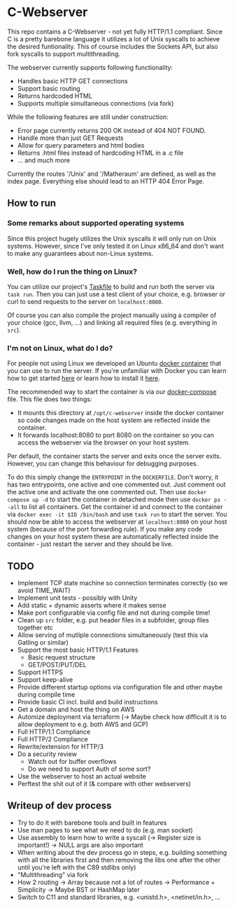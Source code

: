 # C-Webserver

This repo contains a C-Webserver - not yet fully HTTP/1.1 compliant.
Since C is a pretty barebone language it utilizes a lot of Unix syscalls to achieve
the desired funtionality. This of course includes the Sockets API, but also
fork syscalls to support multithreading.

The webserver currently supports following functionality:
- Handles basic HTTP GET connections
- Support basic routing
- Returns hardcoded HTML
- Supports multiple simultaneous connections (via fork)

While the following features are still under construction:
- Error page currently returns 200 OK instead of 404 NOT FOUND.
- Handle more than just GET Requests
- Allow for query parameters and html bodies
- Returns .html files instead of hardcoding HTML in a .c file
- ... and much more

Currently the routes '/Unix' and '/Matheraum' are defined, as well as the index page.
Everything else should lead to an HTTP 404 Error Page.

## How to run

### Some remarks about supported operating systems

Since this project hugely utilizes the Unix syscalls it will only run on Unix systems.
However, since I've only tested it on Linux x86_64 and don't want to make any guarantees about non-Linux systems.

### Well, how do I run the thing on Linux?

You can utilize our project's [Taskfile](https://taskfile.dev/) to build and run both the server via `task run`.
Then you can just use a test client of your choice, e.g. browser or curl to send requests to the server on `localhost:8080`.

Of course you can also compile the project manually using a compiler of your choice
(gcc, llvm, ...) and linking all required files (e.g. everything in `src`).

### I'm not on Linux, what do I do?

For people not using Linux we developed an Ubuntu [docker container](https://www.docker.com/resources/what-container/) that you
can use to run the server. If you're unfamiliar with Docker you can learn how to get started [here](https://docs.docker.com/get-started/) or learn
how to install it [here](https://docs.docker.com/engine/install/).

The recommended way to start the container is via our [docker-compose](https://docs.docker.com/compose/) file.
This file does two things:

- It mounts this directory at `/opt/c-webserver` inside the docker container so code changes made on the host system are reflected inside the container.
- It forwards localhost:8080 to port 8080 on the container so you can access the webserver via the browser on your host system.

Per default, the container starts the server and exits once the server exits.
However, you can change this behaviour for debugging purposes.

To do this simply change the `ENTRYPOINT` in the `DOCKERFILE`. Don't worry, it has two entrypoints,
one active and one commented out. Just comment out the active one and activate the one commented out.
Then use `docker compose up -d` to start the container in detached mode then use `docker ps --all` to list all containers.
Get the container id and connect to the container via `docker exec -it $ID /bin/bash` and use `task run` to start the server.
You should now be able to access the webserver at `localhost:8080` on your host system (because of the port forwarding rule).
If you make any code changes on your host system these are automatically reflected inside the container - just restart the server and they should be live.

## TODO

- Implement TCP state machine so connection terminates correctly (so we avoid TIME_WAIT)
- Implement unit tests - possibly with Unity
- Add static + dynamic asserts where it makes sense
- Make port configurable via config file and not during compile time!
- Clean up `src` folder, e.g. put header files in a subfolder, group files together etc
- Allow serving of mutliple connections simultaneously (test this via Gatling or similar)
- Support the most basic HTTP/1.1 Features
    - Basic request structure
    - GET/POST/PUT/DEL
- Support HTTPS
- Support keep-alive
- Provide different startup options via configuration file and other maybe during compile time
- Provide basic CI incl. build and build instructions
- Get a domain and host the thing on AWS
- Automize deployment via terraform (-> Maybe check how difficult it is to allow deployment to e.g. both AWS and GCP)
- Full HTTP/1.1 Compliance
- Full HTTP/2 Compliance
- Rewrite/extension for HTTP/3
- Do a security review
    - Watch out for buffer overflows
    - Do we need to support Auth of some sort?
- Use the webserver to host an actual website
- Perftest the shit out of it (& compare with other webservers)

## Writeup of dev process

- Try to do it with barebone tools and built in features
- Use man pages to see what we need to do (e.g. man socket)
- Use assembly to learn how to write a syscall (-> Register size is important!) -> NULL args are also important
- When writing about the dev process go in steps, e.g. building something with all the libraries first and
then removing the libs one after the other until you're left with the C89 stdlibs only)
- "Multithreading" via fork
- How 2 routing -> Array because not a lot of routes -> Performance + Simplicity -> Maybe BST or HashMap later
- Switch to C11 and standard libraries, e.g. <unistd.h>, <netinet/in.h>, ...
